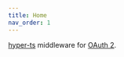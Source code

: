 ```yaml
---
title: Home
nav_order: 1
---
```


[hyper-ts] middleware for [OAuth 2].

[hyper-ts]: https://denisfrezzato.github.io/hyper-ts/
[oauth 2]: https://oauth.net/
